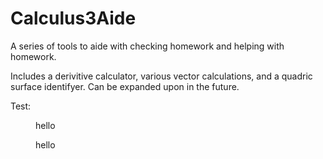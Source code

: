 # Calculus3Aide
A series of tools to aide with checking homework and helping with homework. 

Includes a derivitive calculator, various vector calculations, and a quadric surface identifyer. Can be expanded upon in the future.

Test:<br />
 <p style="margin-left: 40px">   hello<p>
 <p style="margin-left: 40px">  hello<p>